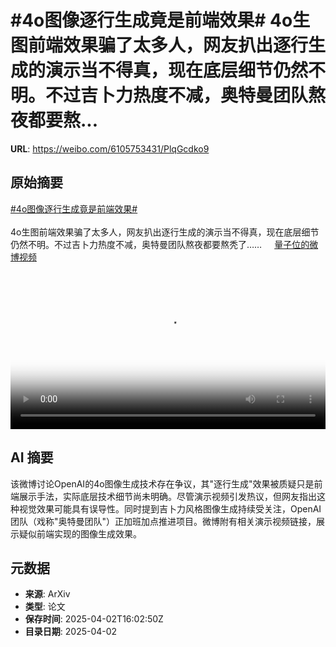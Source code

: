 # #4o图像逐行生成竟是前端效果# 4o生图前端效果骗了太多人，网友扒出逐行生成的演示当不得真，现在底层细节仍然不明。不过吉卜力热度不减，奥特曼团队熬夜都要熬...

**URL**: https://weibo.com/6105753431/PlqGcdko9

## 原始摘要

<a href="https://m.weibo.cn/search?containerid=231522type%3D1%26t%3D10%26q%3D%234o%E5%9B%BE%E5%83%8F%E9%80%90%E8%A1%8C%E7%94%9F%E6%88%90%E7%AB%9F%E6%98%AF%E5%89%8D%E7%AB%AF%E6%95%88%E6%9E%9C%23&amp;extparam=%234o%E5%9B%BE%E5%83%8F%E9%80%90%E8%A1%8C%E7%94%9F%E6%88%90%E7%AB%9F%E6%98%AF%E5%89%8D%E7%AB%AF%E6%95%88%E6%9E%9C%23" data-hide=""><span class="surl-text">#4o图像逐行生成竟是前端效果#</span></a> <br><br>4o生图前端效果骗了太多人，网友扒出逐行生成的演示当不得真，现在底层细节仍然不明。不过吉卜力热度不减，奥特曼团队熬夜都要熬秃了…… <a href="https://video.weibo.com/show?fid=1034:5151049565274131" data-hide=""><span class="url-icon"><img style="width: 1rem;height: 1rem" src="https://h5.sinaimg.cn/upload/2015/09/25/3/timeline_card_small_video_default.png" referrerpolicy="no-referrer"></span><span class="surl-text">量子位的微博视频</span></a> <br clear="both"><div style="clear: both"></div><video controls="controls" poster="https://tvax4.sinaimg.cn/orj480/006Fd7o3ly1i02mzs6fekj30u01hcjtf.jpg" style="width: 100%"><source src="https://f.video.weibocdn.com/o0/q9I166Zdlx08na06TipG01041200cI6M0E010.mp4?label=mp4_720p&amp;template=720x1280.24.0&amp;ori=0&amp;ps=1CwnkDw1GXwCQx&amp;Expires=1743613358&amp;ssig=ur6IGUn1OI&amp;KID=unistore,video"><source src="https://f.video.weibocdn.com/o0/wV5ROTh9lx08na06wMve010412007nci0E010.mp4?label=mp4_hd&amp;template=540x960.24.0&amp;ori=0&amp;ps=1CwnkDw1GXwCQx&amp;Expires=1743613358&amp;ssig=Ks1pEXc2u5&amp;KID=unistore,video"><source src="https://f.video.weibocdn.com/o0/rmt8HwqUlx08na06XoZa010412004buP0E010.mp4?label=mp4_ld&amp;template=360x640.24.0&amp;ori=0&amp;ps=1CwnkDw1GXwCQx&amp;Expires=1743613358&amp;ssig=n%2FIX3ePszd&amp;KID=unistore,video"><p>视频无法显示，请前往<a href="https://video.weibo.com/show?fid=1034%3A5151049565274131" target="_blank" rel="noopener noreferrer">微博视频</a>观看。</p></video>

## AI 摘要

该微博讨论OpenAI的4o图像生成技术存在争议，其"逐行生成"效果被质疑只是前端展示手法，实际底层技术细节尚未明确。尽管演示视频引发热议，但网友指出这种视觉效果可能具有误导性。同时提到吉卜力风格图像生成持续受关注，OpenAI团队（戏称"奥特曼团队"）正加班加点推进项目。微博附有相关演示视频链接，展示疑似前端实现的图像生成效果。

## 元数据

- **来源**: ArXiv
- **类型**: 论文
- **保存时间**: 2025-04-02T16:02:50Z
- **目录日期**: 2025-04-02
